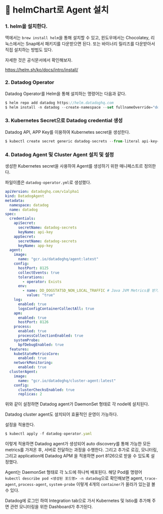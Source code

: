 # 🦮 helmChart로 Agent 설치

### 1. helm을 설치한다.

맥에서는 `brew install helm`을 통해 설치할 수 있고, 윈도우에서는 Chocolatey, 리눅스에서는 Snap에서 패키지를 다운받으면 된다. 또는 바이너리 릴리즈를 다운받아서 직접 설치하는 방법도 있다.

자세한 것은 공식문서에서 확인해보자.

https://helm.sh/ko/docs/intro/install/

### 2. Datadog Operator

Datadog Operator를 Helm을 통해 설치하는 명령어는 다음과 같다.

```js
$ helm repo add datadog https://helm.datadoghq.com
$ helm install -n datadog --create-namespace --set fullnameOverride="dd-op" mwp-datadog-operator datadog/datadog-operator
```

### 3. Kubernetes Secret으로 Datadog credential 생성

Datadog API, APP Key를 이용하여 Kubernetes secret을 생성한다. 

```js
$ kubectl create secret generic datadog-secrets --from-literal api-key=<DATADOG_API_KEY> --from-literal app-key=<DATADOG_APP_KEY>
```

### 4. Datadog Agent 및 Cluster Agent 설치 및 설정

생성한 Kubernetes secret을 사용하여 Agent를 생성하기 위한 매니페스트르 정의한다.

파일이름은 `datadog-operator.yml`로 생성했다.

```yml
apiVersion: datadoghq.com/v1alpha1
kind: DatadogAgent
metadata:
  namespace: datadog
  name: datadog
spec:
  credentials:
    apiSecret:
      secretName: datadog-secrets
      keyName: api-key
    appSecret:
      secretName: datadog-secrets
      keyName: app-key
  agent:
    image:
      name: "gcr.io/datadoghq/agent:latest"
    config:
      hostPort: 8125
      collectEvents: true
      tolerations:
        - operator: Exists
      env:
        - name: DD_DOGSTATSD_NON_LOCAL_TRAFFIC # Java JVM Metrics를 받기 위해 필요
          value: "true"
    log:
      enabled: true
      logsConfigContainerCollectAll: true
    apm:
      enabled: true
      hostPort: 8126
    process:
      enabled: true
      processCollectionEnabled: true
    systemProbe:
      bpfDebugEnabled: true
  features:
    kubeStateMetricsCore:
      enabled: true
    networkMonitoring:
      enabled: true
  clusterAgent:
    image:
      name: "gcr.io/datadoghq/cluster-agent:latest"
    config:
      clusterChecksEnabled: true
      replicas: 2
```

위와 같이 설정하면 Datadog agent가 DaemonSet 형태로 각 node에 설치된다.

Datadog cluster agent도 설치되어 효율적인 운영이 가능하다.

설정을 적용한다.

```js
$ kubectl apply -f datadog-operator.yaml
```

이렇게 적용하면 Datadog agent가 생성되어 auto discovery를 통해 가능한 모든 metrics를 가져온 후, 서버로 전달하는 과정을 수행한다. 그리고 추가로 로깅, 모니터링, 그리고 application에 Datadog APM 을 적용하면 port 8126으로 받을 수 있도록 설정했다.

Agent는 DaemonSet 형태로 각 노드에 하나씩 배포된다. 해당 Pod를 명령어 `kubectl describe pod <생성된 포드명> -n datadog`으로 확인해보면 agent, `trace-agent`, `process-agent`, `system-probe` 이렇게 4개의 `container`가 올라가 있는걸 볼 수 있다.

Datadog에 로그인 하여 Integration tab으로 가서 Kubernetes 및 Istio를 추가해 주면 관련 모니터링을 위한 Dashboard가 추가된다.